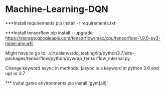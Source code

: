 # Machine-Learning-DQN

***Install requirements
pip install -r requirements.txt

***Install tensorflow
pip install --upgrade https://storage.googleapis.com/tensorflow/mac/cpu/tensorflow-1.9.0-py3-none-any.whl

Might have to go to:
.virtualenvs/dq_testing/lib/python3.7/site-packages/tensorflow/python/pywrap_tensorflow_internal.py

Change keyword async in methods. (async is a keyword in python 3.6 and up) or 3.7

*** Instal game environments
pip install 'gym[all]'

